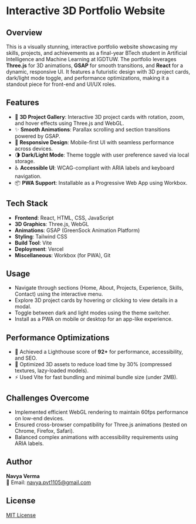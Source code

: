 # Interactive 3D Portfolio Website

## Overview

This is a visually stunning, interactive portfolio website showcasing my skills, projects, and achievements as a final-year BTech student in Artificial Intelligence and Machine Learning at IGDTUW. The portfolio leverages **Three.js** for 3D animations, **GSAP** for smooth transitions, and **React** for a dynamic, responsive UI. It features a futuristic design with 3D project cards, dark/light mode toggle, and performance optimizations, making it a standout piece for front-end and UI/UX roles.

## Features

- 🎴 **3D Project Gallery**: Interactive 3D project cards with rotation, zoom, and hover effects using Three.js and WebGL.  
- ✨ **Smooth Animations**: Parallax scrolling and section transitions powered by GSAP.  
- 📱 **Responsive Design**: Mobile-first UI with seamless performance across devices.  
- 🌗 **Dark/Light Mode**: Theme toggle with user preference saved via local storage.  
- ♿ **Accessible UI**: WCAG-compliant with ARIA labels and keyboard navigation.  
- 📦 **PWA Support**: Installable as a Progressive Web App using Workbox.

## Tech Stack

- **Frontend**: React, HTML, CSS, JavaScript  
- **3D Graphics**: Three.js, WebGL  
- **Animations**: GSAP (GreenSock Animation Platform)  
- **Styling**: Tailwind CSS  
- **Build Tool**: Vite  
- **Deployment**: Vercel  
- **Miscellaneous**: Workbox (for PWA), Git

## Usage

- Navigate through sections (Home, About, Projects, Experience, Skills, Contact) using the interactive menu.  
- Explore 3D project cards by hovering or clicking to view details in a modal.  
- Toggle between dark and light modes using the theme switcher.  
- Install as a PWA on mobile or desktop for an app-like experience.

## Performance Optimizations

- 🚀 Achieved a Lighthouse score of **92+** for performance, accessibility, and SEO.  
- 🎯 Optimized 3D assets to reduce load time by 30% (compressed textures, lazy-loaded models).  
- ⚡ Used Vite for fast bundling and minimal bundle size (under 2MB).

## Challenges Overcome

- Implemented efficient WebGL rendering to maintain 60fps performance on low-end devices.  
- Ensured cross-browser compatibility for Three.js animations (tested on Chrome, Firefox, Safari).  
- Balanced complex animations with accessibility requirements using ARIA labels.

## Author

**Navya Verma**  
📧 Email: navya.pvt1105@gmail.com  

## License

[MIT License](LICENSE)
